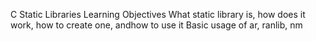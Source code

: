 C Static Libraries
Learning Objectives
What static library is, how does it work, how to create one, andhow to use it
Basic usage of ar, ranlib, nm
